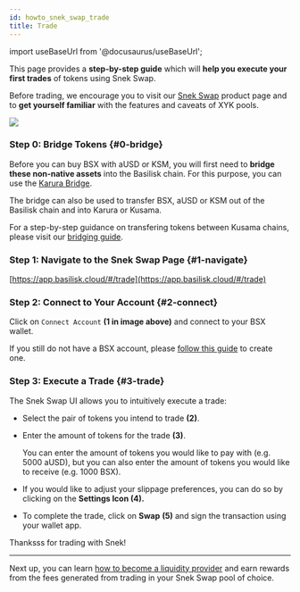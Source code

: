 ```yaml
---
id: howto_snek_swap_trade
title: Trade
---
```


import useBaseUrl from '@docusaurus/useBaseUrl';

This page provides a **step-by-step guide** which will **help you execute your first trades** of tokens using Snek Swap.

Before trading, we encourage you to visit our [Snek Swap](/product_snek_swap) product page and to **get yourself familiar** with the features and caveats of XYK pools.

<div style={{textAlign: 'center'}}>
  <img src={useBaseUrl('/img/howto_xyk/trade-screen.jpg')} />
</div>


### Step 0: Bridge Tokens {#0-bridge}
Before you can buy BSX with aUSD or KSM, you will first need to **bridge these non-native assets** into the Basilisk chain. For this purpose, you can use the [Karura Bridge](https://apps.karura.network/bridge).

The bridge can also be used to transfer BSX, aUSD or KSM out of the Basilisk chain and into Karura or Kusama.

For a step-by-step guidance on transfering tokens between Kusama chains, please visit our [bridging guide](/howto_bridge).

### Step 1: Navigate to the Snek Swap Page {#1-navigate}

[https://app.basilisk.cloud/#/trade](https://app.basilisk.cloud/#/trade)

### Step 2: Connect to Your Account {#2-connect}

Click on `Connect Account` **(1 in image above)** and connect to your BSX wallet. 

If you still do not have a BSX account, please [follow this guide](https://docs.bsx.fi/create_account) to create one.

### Step 3: Execute a Trade {#3-trade}

The Snek Swap UI allows you to intuitively execute a trade:

- Select the pair of tokens you intend to trade **(2)**.
- Enter the amount of tokens for the trade **(3)**.
    
    You can enter the amount of tokens you would like to pay with (e.g. 5000 aUSD), but you can also enter the amount of tokens you would like to receive (e.g. 1000 BSX).
    
- If you would like to adjust your slippage preferences, you can do so by clicking on the **Settings Icon (4).**
- To complete the trade, click on **Swap** **(5)** and sign the transaction using your wallet app.

Thanksss for trading with Snek!

---

Next up, you can learn [how to become a liquidity provider](/howto_snek_swap_provide_liquidity) and earn rewards from the fees generated from trading in your Snek Swap pool of choice.
